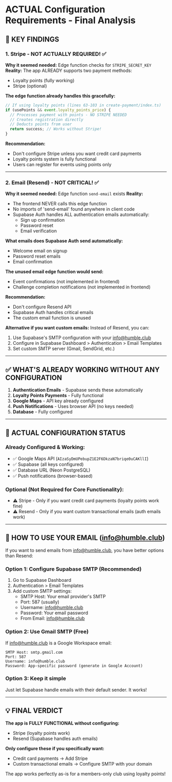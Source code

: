 # ACTUAL Configuration Requirements - Final Analysis

## 🎯 KEY FINDINGS

### 1. Stripe - NOT ACTUALLY REQUIRED! ✅
**Why it seemed needed:** Edge function checks for `STRIPE_SECRET_KEY`
**Reality:** The app ALREADY supports two payment methods:
- Loyalty points (fully working)
- Stripe (optional)

**The edge function already handles this gracefully:**
```javascript
// If using loyalty points (lines 63-103 in create-payment/index.ts)
if (usePoints && event.loyalty_points_price) {
  // Processes payment with points - NO STRIPE NEEDED
  // Creates registration directly
  // Deducts points from user
  return success; // Works without Stripe!
}
```

**Recommendation:** 
- Don't configure Stripe unless you want credit card payments
- Loyalty points system is fully functional
- Users can register for events using points only

---

### 2. Email (Resend) - NOT CRITICAL! ✅
**Why it seemed needed:** Edge function `send-email` exists
**Reality:** 
- The frontend NEVER calls this edge function
- No imports of 'send-email' found anywhere in client code
- Supabase Auth handles ALL authentication emails automatically:
  - Sign up confirmation
  - Password reset
  - Email verification

**What emails does Supabase Auth send automatically:**
- Welcome email on signup
- Password reset emails
- Email confirmation

**The unused email edge function would send:**
- Event confirmations (not implemented in frontend)
- Challenge completion notifications (not implemented in frontend)

**Recommendation:**
- Don't configure Resend API
- Supabase Auth handles critical emails
- The custom email function is unused

**Alternative if you want custom emails:**
Instead of Resend, you can:
1. Use Supabase's SMTP configuration with your info@humble.club
2. Configure in Supabase Dashboard > Authentication > Email Templates
3. Set custom SMTP server (Gmail, SendGrid, etc.)

---

## ✅ WHAT'S ALREADY WORKING WITHOUT ANY CONFIGURATION

1. **Authentication Emails** - Supabase sends these automatically
2. **Loyalty Points Payments** - Fully functional
3. **Google Maps** - API key already configured
4. **Push Notifications** - Uses browser API (no keys needed)
5. **Database** - Fully configured

---

## 📝 ACTUAL CONFIGURATION STATUS

### Already Configured & Working:
- ✅ Google Maps API (`AIzaSyDmUPebupZ1E2F6DkzaN7briqe0uCAKllI`)
- ✅ Supabase (all keys configured)
- ✅ Database URL (Neon PostgreSQL)
- ✅ Push notifications (browser-based)

### Optional (Not Required for Core Functionality):
- ⚠️ Stripe - Only if you want credit card payments (loyalty points work fine)
- ⚠️ Resend - Only if you want custom transactional emails (auth emails work)

---

## 🚀 HOW TO USE YOUR EMAIL (info@humble.club)

If you want to send emails from info@humble.club, you have better options than Resend:

### Option 1: Configure Supabase SMTP (Recommended)
1. Go to Supabase Dashboard
2. Authentication > Email Templates
3. Add custom SMTP settings:
   - SMTP Host: Your email provider's SMTP
   - Port: 587 (usually)
   - Username: info@humble.club
   - Password: Your email password
   - From Email: info@humble.club

### Option 2: Use Gmail SMTP (Free)
If info@humble.club is a Google Workspace email:
```
SMTP Host: smtp.gmail.com
Port: 587
Username: info@humble.club
Password: App-specific password (generate in Google Account)
```

### Option 3: Keep it simple
Just let Supabase handle emails with their default sender. It works!

---

## 💡 FINAL VERDICT

**The app is FULLY FUNCTIONAL without configuring:**
- Stripe (loyalty points work)
- Resend (Supabase handles auth emails)

**Only configure these if you specifically want:**
- Credit card payments → Add Stripe
- Custom transactional emails → Configure SMTP with your domain

The app works perfectly as-is for a members-only club using loyalty points!